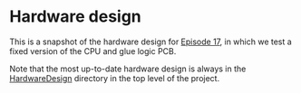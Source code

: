 # Hardware design

This is a snapshot of the hardware design for [Episode 17](..),
in which we test a fixed version of the CPU and glue logic PCB.

Note that the most up-to-date hardware design is always in
the [HardwareDesign](../../HardwareDesign) directory in the top level
of the project.

